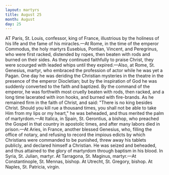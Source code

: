 ```yaml
---
layout: martyrs
title: August 25
month: August
day: 25
---
```

AT Paris, St. Louis, confessor, king of France, 
illustrious by the holiness of his life and the 
fame of his miracles.&mdash;At Rome, in the time of the 
emperor Commodus, the holy martyrs Eusebius, 
Pontian, Vincent, and Peregrinus, who were first 
racked, distended by ropes, then beaten with rods 
and burned on their sides. As they continued 
faithfully to praise Christ, they were scourged with 
leaded whips until they expired.&mdash;Also, at Rome, 
St. Genesius, martyr, who embraced the profession 
of actor while he was yet a Pagan. One day he 
was deriding the Christian mysteries in the theatre 
in the presence of the emperor Diocletian; but by 
the inspiration of God he was suddenly converted 
to the faith and baptized. By the command of the 
emperor, he was forthwith most cruelly beaten with 
rods, then racked, and a long time lacerated with 
iron hooks, and burned with fire-brands. As he 
remained firm in the faith of Christ, and said: 
"There is no king besides Christ. Should you kill 
rue a thousand times, you shall not be able to take 
Him from my lips or my heart," he was beheaded, 
and thus merited the palm of martyrdom.&mdash;At Italica, in Spain, St. Gerontius, a bishop, who preached 
the Gospel in that country in apostolic times, and 
after many labors died in prison.&mdash;At Aries, in 
France, another blessed Genesius, who, filling the 
office of notary, and refusing to record the impious 
edicts by which Christians were commanded to be 
punished, threw away his tablets publicly, and declared himself a Christian. He was seized and beheaded, and thus attained to the glory of martyrdom 
through baptism in his blood. In Syria, St. Julian, 
martyr. At Tarragona, St. Maginus, martyr.&mdash;At 
Constantinople, St. Mennas, bishop. At Utrecht, St. 
Gregory, bishop. At Naples, St. Patricia, virgin. 

